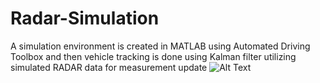 # Radar-Simulation
A simulation environment is created in MATLAB using Automated Driving Toolbox and then vehicle tracking is  done using Kalman filter utilizing simulated RADAR data for measurement update
![Alt Text](https://github.com/curio-code/Radar-Simulation/blob/master/media/output.gif)
